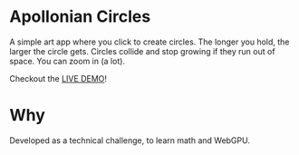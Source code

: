 # Apollonian Circles

A simple art app where you click to create circles. The longer you hold, the larger the circle gets. Circles collide and stop growing if they run out of space. You can zoom in (a lot).

Checkout the [LIVE DEMO](https://deluksic.github.io/apollonian-circles/)!

# Why

Developed as a technical challenge, to learn math and WebGPU.
